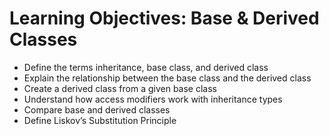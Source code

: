 # Learning Objectives: Base & Derived Classes
- Define the terms inheritance, base class, and derived class
- Explain the relationship between the base class and the derived class
- Create a derived class from a given base class
- Understand how access modifiers work with inheritance types
- Compare base and derived classes
- Define Liskov’s Substitution Principle
